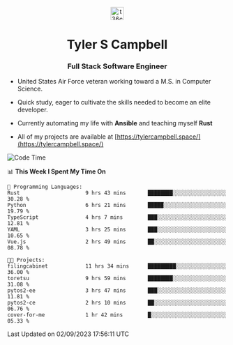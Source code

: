 <p align="center">
<a href="https://www.linkedin.com/in/t36campbell" target="blank"><img align="center" src="https://ik.imagekit.io/t36campbell/Portfolio/linkedin.png.original_m8bbGgPh6.png" alt="t36campbell" height="30" width="30" /></a>
</p>
<h1 align="center">Tyler S Campbell</h1>
<h3 align="center">Full Stack Software Engineer</h3>

* United States Air Force veteran working toward a M.S. in Computer Science.

* Quick study, eager to cultivate the skills needed to become an elite developer.

* Currently automating my life with **Ansible** and teaching myself **Rust**

* All of my projects are available at [https://tylercampbell.space/](https://tylercampbell.space/)

<!--START_SECTION:waka-->
![Code Time](http://img.shields.io/badge/Code%20Time-2%2C766%20hrs%2051%20mins-blue)

📊 **This Week I Spent My Time On** 

```text
💬 Programming Languages: 
Rust                     9 hrs 43 mins       ████████░░░░░░░░░░░░░░░░░   30.28 % 
Python                   6 hrs 21 mins       █████░░░░░░░░░░░░░░░░░░░░   19.79 % 
TypeScript               4 hrs 7 mins        ███░░░░░░░░░░░░░░░░░░░░░░   12.81 % 
YAML                     3 hrs 25 mins       ███░░░░░░░░░░░░░░░░░░░░░░   10.65 % 
Vue.js                   2 hrs 49 mins       ██░░░░░░░░░░░░░░░░░░░░░░░   08.78 % 

🐱‍💻 Projects: 
filingcabinet            11 hrs 34 mins      █████████░░░░░░░░░░░░░░░░   36.00 % 
toretsu                  9 hrs 59 mins       ████████░░░░░░░░░░░░░░░░░   31.08 % 
pytos2-ee                3 hrs 47 mins       ███░░░░░░░░░░░░░░░░░░░░░░   11.81 % 
pytos2-ce                2 hrs 10 mins       ██░░░░░░░░░░░░░░░░░░░░░░░   06.76 % 
cover-for-me             1 hr 42 mins        █░░░░░░░░░░░░░░░░░░░░░░░░   05.33 % 
```


 Last Updated on 02/09/2023 17:56:11 UTC
<!--END_SECTION:waka-->

